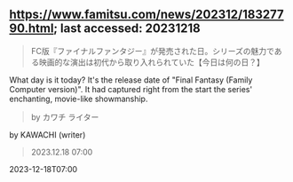 ## https://www.famitsu.com/news/202312/18327790.html; last accessed: 20231218

> FC版『ファイナルファンタジー』が発売された日。シリーズの魅力である映画的な演出は初代から取り入れられていた【今日は何の日？】

What day is it today? It's the release date of "Final Fantasy (Family Computer version)". It had captured right from  the start the series' enchanting, movie-like showmanship.

> by カワチ ライター

by KAWACHI (writer)

> 2023.12.18 07:00

2023-12-18T07:00

